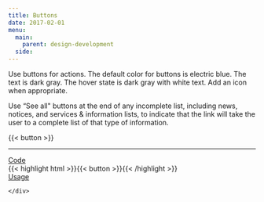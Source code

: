 ```yaml
---
title: Buttons
date: 2017-02-01
menu:
  main:
    parent: design-development
  side:
---
```


Use buttons for actions. The default color for buttons is electric blue. The text is dark gray. The hover state is dark gray with white text. Add an icon when appropriate.

Use “See all" buttons at the end of any incomplete list, including news, notices, and services & information lists, to indicate that the link will take the user to a complete list of that type of information.

{{< button >}}

<hr>

<div class="accordion" data-accordion data-multi-expand="true">
  <div class="accordion-item" data-accordion-item>
    <a href="#" class="accordion-title">Code</a>
    <div class="accordion-content" data-tab-content>
      {{< highlight html >}}{{< button >}}{{< /highlight >}}
    </div>
  </div>
  <div class="accordion-item is-active" data-accordion-item>
    <a href="#" class="accordion-title">Usage</a>
    <div class="accordion-content" data-tab-content>

    </div>
  </div>
</div>
